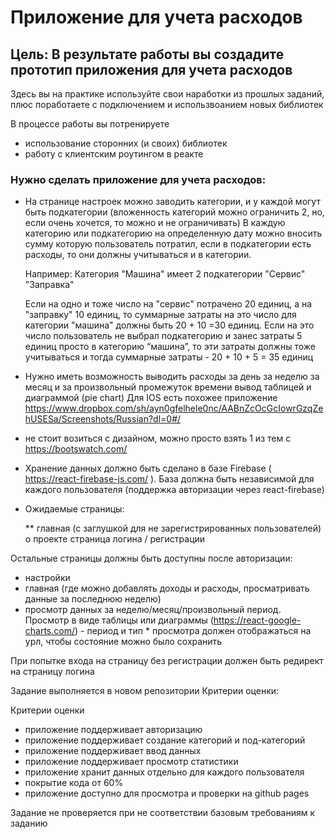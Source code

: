 # Приложение для учета расходов

## Цель: В результате работы вы создадите прототип приложения для учета расходов

Здесь вы на практике используйте свои наработки из прошлых заданий, плюс поработаете с подключением и использвоанием новых библиотек

В процессе работы вы потренируете

- использование сторонних (и своих) библиотек
- работу с клиентским роутингом в реакте

### Нужно сделать приложение для учета расходов:

- На странице настроек можно заводить категории, и у каждой могут быть подкатегории (вложенность категорий можно ограничить 2, но, если очень хочется, то можно и не ограничивать) В каждую категорию или подкатегорию на определенную дату можно вносить сумму которую пользователь потратил, если в подкатегории есть расходы, то они должны учитываться и в категории.

  Например: Категория "Машина" имеет 2 подкатегории "Сервис" "Заправка"

  Если на одно и тоже число на "сервис" потрачено 20 единиц, а на "заправку" 10 единиц, то суммарные затраты на это число для категории "машина" должны быть 20 + 10 =30 единиц. Если на это число пользователь не выбрал подкатегорию и занес затраты 5 единиц просто в категорию “машина”, то эти затраты должны тоже учитываться и тогда суммарные затраты - 20 + 10 + 5 = 35 единиц

- Нужно иметь возможность выводить расходы за день за неделю за месяц и за произвольный промежуток времени вывод таблицей и диаграммой (pie chart) Для IOS есть похожее приложение https://www.dropbox.com/sh/ayn0gfelhele0nc/AABnZcOcGcIowrGzqZehUSESa/Screenshots/Russian?dl=0#/

- не стоит возиться с дизайном, можно просто взять 1 из тем с https://bootswatch.com/

- Хранение данных должно быть сделано в базе Firebase ( https://react-firebase-js.com/ ). База должна быть независимой для каждого пользователя (поддержка авторизации через react-firebase)

- Ожидаемые страницы:

  \*\* главная (с заглушкой для не зарегистрированных пользователей)
  о проекте
  страница логина / регистрации

Остальные страницы должны быть доступны после авторизации:

- настройки
- главная (где можно добавлять доходы и расходы, просматривать данные за последнюю неделю)
- просмотр данных за неделю/месяц/произвольный период. Просмотр в виде таблицы или диаграммы (https://react-google-charts.com/) - период и тип \* просмотра должен отображаться на урл, чтобы состояние можно было сохранить

При попытке входа на страницу без регистрации должен быть редирект на страницу логина

Задание выполняется в новом репозитории
Критерии оценки:

Критерии оценки

- приложение поддерживает авторизацию
- приложение поддерживает создание категорий и под-категорий
- приложение поддерживает ввод данных
- приложение поддерживает просмотр статистики
- приложение хранит данных отдельно для каждого пользователя
- покрытие кода от 60%
- приложение доступно для просмотра и проверки на github pages

Задание не проверяется при не соответствии базовым требованиям к заданию

